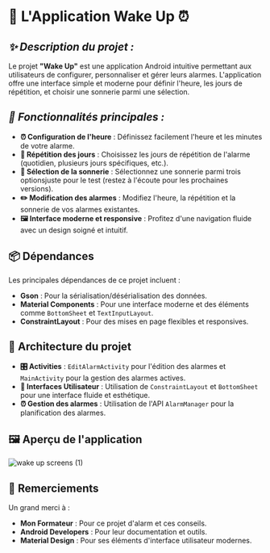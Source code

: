 # 📱 **L'Application Wake Up** ⏰
## ***✨ Description du projet :***
Le projet **"Wake Up"** est une application Android intuitive permettant aux utilisateurs de 
configurer, personnaliser et gérer leurs alarmes. L'application offre une interface simple et moderne 
pour définir l'heure, les jours de répétition, et choisir une sonnerie parmi une sélection.

## ***🔧 Fonctionnalités principales :***

- **⏰ Configuration de l'heure** : Définissez facilement l'heure et les minutes de votre alarme.
- **📅 Répétition des jours** : Choisissez les jours de répétition de l'alarme (quotidien, plusieurs jours spécifiques, etc.).
- **🎵 Sélection de la sonnerie** : Sélectionnez une sonnerie parmi trois optionsjuste pour le test (restez à l'écoute pour les prochaines versions).
- **✏️ Modification des alarmes** : Modifiez l'heure, la répétition et la sonnerie de vos alarmes existantes.
- **🖼️ Interface moderne et responsive** : Profitez d'une navigation fluide avec un design soigné et intuitif.

## 📦 **Dépendances**

Les principales dépendances de ce projet incluent :

- **Gson** : Pour la sérialisation/désérialisation des données.
- **Material Components** : Pour une interface moderne et des éléments comme `BottomSheet` et `TextInputLayout`.
- **ConstraintLayout** : Pour des mises en page flexibles et responsives.

## 📐 **Architecture du projet**

- **🎛️ Activities** : `EditAlarmActivity` pour l'édition des alarmes et `MainActivity` pour la gestion des alarmes actives.
- **🔲 Interfaces Utilisateur** : Utilisation de `ConstraintLayout` et `BottomSheet` pour une interface fluide et esthétique.
- **⏰ Gestion des alarmes** : Utilisation de l'API `AlarmManager` pour la planification des alarmes.

## **🖼️ Aperçu de l'application**

![wake up screens (1)](https://github.com/user-attachments/assets/c84a937f-35f9-4b03-8cbf-3d75805c8dba)

## 🙏 **Remerciements**

Un grand merci à :
- **Mon Formateur** : Pour ce projet d'alarm et ces conseils.
- **Android Developers** : Pour leur documentation et outils.
- **Material Design** : Pour ses éléments d'interface utilisateur modernes.
